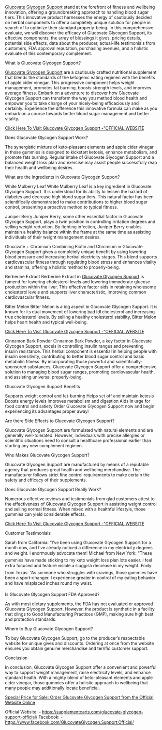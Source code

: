 [Glucovate Glycogen Support](https://supplementcarts.com/glucovate-glycogen-support-official/) stand at the forefront of fitness and wellbeing innovation, offering a groundbreaking approach to handling blood sugar tiers. This innovative product harnesses the energy of cautiously decided on herbal components to offer a completely unique solution for people in search of to optimize their standard properly-being. In this comprehensive evaluate, we will discover the efficacy of Glucovate Glycogen Support, its effective components, the array of blessings it gives, pricing details, potential side effects, data about the producer, actual-life testimonials from customers, FDA approval reputation, purchasing avenues, and a holistic evaluate of this contemporary complement.

What is Glucovate Glycogen Support?

[Glucovate Glycogen Support](https://www.facebook.com/GlucovateGlycogen.Support.Official/
) are a cautiously crafted nutritional supplement that blends the standards of the ketogenic eating regimen with the benefits of apple cider vinegar. This progressive component helps weight management, promotes fat burning, boosts strength levels, and improves average fitness. Embark on a adventure to discover how Glucovate Glycogen Support can transform the way you method blood health and empower you to take charge of your nicely-being efficaciously and certainly. Experience the difference this innovative formula can make as you embark on a course towards better blood sugar management and better vitality.

[Click Here To Visit Glucovate Glycogen Support -"OFFICIAL WEBSITE](https://supplementcarts.com/glucovate-glycogen-support-official/)

Does Glucovate Glycogen Support Work?

The synergistic mixture of keto-pleasant elements and apple cider vinegar in those gummies is designed to kickstart ketosis, enhance metabolism, and promote fats burning. Regular intake of Glucovate Glycogen Support and a balanced weight loss plan and exercise may assist people successfully reap their health and wellbeing desires.

What are the Ingredients in Glucovate Glycogen Support?

White Mulberry Leaf
White Mulberry Leaf is a key ingredient in Glucovate Glycogen Support. It is understood for its ability to lessen the hazard of diabetes and decrease high blood sugar tiers. This natural factor has been scientifically demonstrated to make contributions to higher blood sugar control, presenting a proactive method to typical fitness.

Juniper Berry
Juniper Berry, some other essential factor in Glucovate Glycogen Support, plays a twin position in controlling irritation degrees and selling weight reduction. By fighting infection, Juniper Berry enables maintain a healthy balance within the frame at the same time as assisting individuals of their weight management desires.

Glucovate + Chromium
Combining Biotin and Chromium in Glucovate Glycogen Support gives a completely unique benefit by using lowering blood pressure and increasing herbal electricity stages. This blend supports cardiovascular fitness through regulating blood stress and enhances vitality and stamina, offering a holistic method to properly-being.

Berberine Extract
Berberine Extract in [Glucovate Glycogen Support](https://www.facebook.com/GlucovateGlycogen.Support.Official/
) is famend for lowering cholesterol levels and lowering immoderate glucose production within the liver. This effective factor aids in retaining wholesome cholesterol levels and supports liver characteristic, improving common cardiovascular fitness.

Bitter Melon
Bitter Melon is a big aspect in Glucovate Glycogen Support. It is known for its dual movement of lowering bad ldl cholesterol and increasing true cholesterol levels. By selling a healthy cholesterol stability, Bitter Melon helps heart health and typical well-being.

[Click Here To Visit Glucovate Glycogen Support -"OFFICIAL WEBSITE](https://supplementcarts.com/glucovate-glycogen-support-official/)

Cinnamon Bark Powder
Cinnamon Bark Powder, a key factor in Glucovate Glycogen Support, excels in controlling insulin ranges and preventing insulin resistance. This herbal component is essential in helping people with insulin sensitivity, contributing to better blood sugar control and basic metabolic fitness.
By incorporating those powerful and scientifically-sponsored substances, Glucovate Glycogen Support offer a comprehensive solution to managing blood sugar ranges, promoting cardiovascular health, and assisting universal properly-being.

Glucovate Glycogen Support Benefits

Supports weight control and fat-burning
Helps set off and maintain ketosis
Boosts energy levels
Improves metabolism and digestion
Aids in urge for food control and satiety
Order Glucovate Glycogen Support now and begin experiencing its advantages proper away!

Are there Side Effects to Glucovate Glycogen Support?

Glucovate Glycogen Support are formulated with natural elements and are generally well-tolerated. However, individuals with precise allergies or scientific situations need to consult a healthcare professional earlier than starting any new complement regimen.

Who Makes Glucovate Glycogen Support?

Glucovate Glycogen Support are manufactured by means of a reputable agency that produces great health and wellbeing merchandise. The manufacturer follows strict fine control requirements to make certain the safety and efficacy of their supplements.

Does Glucovate Glycogen Support Really Work?

Numerous effective reviews and testimonials from glad customers attest to the effectiveness of Glucovate Glycogen Support in assisting weight control and selling normal fitness. When mixed with a healthful lifestyle, those gummies can yield considerable effects.

[Click Here To Visit Glucovate Glycogen Support -"OFFICIAL WEBSITE](https://supplementcarts.com/glucovate-glycogen-support-official/)

Customer Testimonials

Sarah from California: “I’ve been using Glucovate Glycogen Support for a month now, and I’ve already noticed a difference in my electricity degrees and weight. I enormously advocate them! 
Michael from New York: “These gummies have made sticking to my keto weight loss plan lots easier. I feel extra focused and feature visible a sluggish decrease in my weight. 
Emily from Texas: “As someone who struggles with cravings, those gummies have been a sport-changer. I experience greater in control of my eating behavior and have misplaced inches round my waist. 

Is Glucovate Glycogen Support FDA Approved?

As with most dietary supplements, the FDA has not evaluated or approved Glucovate Glycogen Support. However, the product is synthetic in a facility that clings to Good Manufacturing Practices (GMP), making sure high best and protection standards.

Where to Buy Glucovate Glycogen Support?

To buy Glucovate Glycogen Support, go to the producer’s respectable website for unique gives and discounts. Ordering at once from the website ensures you obtain genuine merchandise and terrific customer support.

Conclusion

In conclusion, Glucovate Glycogen Support offer a convenient and powerful way to support weight management, raise electricity levels, and enhance standard health. With a mighty blend of keto-pleasant elements and apple cider vinegar, those gummies offer a holistic approach to wellbeing that many people may additionally locate beneficial.

[Special Price for Sale: Order Glucovate Glycogen Support from the Official Website Online]()

Official Website: - https://supplementcarts.com/glucovate-glycogen-support-official/
Facebook: - https://www.facebook.com/GlucovateGlycogen.Support.Official/
